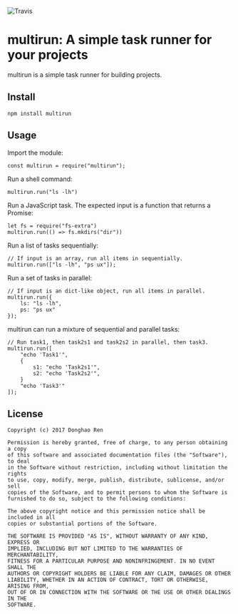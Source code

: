 ![Travis](https://travis-ci.org/donghaoren/multirun.svg?branch=master)

multirun: A simple task runner for your projects
====

multirun is a simple task runner for building projects.

Install
----

    npm install multirun

Usage
----

Import the module:

    const multirun = require("multirun");

Run a shell command:

    multirun.run("ls -lh")

Run a JavaScript task. The expected input is a function that returns a Promise:

    let fs = require("fs-extra")
    multirun.run(() => fs.mkdirs("dir"))

Run a list of tasks sequentially:

    // If input is an array, run all items in sequentially.
    multirun.run(["ls -lh", "ps ux"]);

Run a set of tasks in parallel:

    // If input is an dict-like object, run all items in parallel.
    multirun.run({
        ls: "ls -lh",
        ps: "ps ux"
    });

multirun can run a mixture of sequential and parallel tasks:

    // Run task1, then task2s1 and task2s2 in parallel, then task3.
    multirun.run([
        "echo 'Task1'",
        {
            s1: "echo 'Task2s1'",
            s2: "echo 'Task2s2'",
        }
        "echo 'Task3'"
    ]);


License
----

    Copyright (c) 2017 Donghao Ren

    Permission is hereby granted, free of charge, to any person obtaining a copy
    of this software and associated documentation files (the "Software"), to deal
    in the Software without restriction, including without limitation the rights
    to use, copy, modify, merge, publish, distribute, sublicense, and/or sell
    copies of the Software, and to permit persons to whom the Software is
    furnished to do so, subject to the following conditions:

    The above copyright notice and this permission notice shall be included in all
    copies or substantial portions of the Software.

    THE SOFTWARE IS PROVIDED "AS IS", WITHOUT WARRANTY OF ANY KIND, EXPRESS OR
    IMPLIED, INCLUDING BUT NOT LIMITED TO THE WARRANTIES OF MERCHANTABILITY,
    FITNESS FOR A PARTICULAR PURPOSE AND NONINFRINGEMENT. IN NO EVENT SHALL THE
    AUTHORS OR COPYRIGHT HOLDERS BE LIABLE FOR ANY CLAIM, DAMAGES OR OTHER
    LIABILITY, WHETHER IN AN ACTION OF CONTRACT, TORT OR OTHERWISE, ARISING FROM,
    OUT OF OR IN CONNECTION WITH THE SOFTWARE OR THE USE OR OTHER DEALINGS IN THE
    SOFTWARE.

